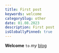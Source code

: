 ```yaml
---
title: First post
keywords: welcome
categorySlug: other
date: 01.08.2023
description: First post
isGloballyPinned: true
---
```


**Welcome** `to` *my* [blog](https://aadameqq.github.io/blog/)

